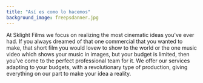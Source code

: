 ```yaml
---
title: "Así es como lo hacemos"
background_image: freepsdanner.jpg
---
```


At Sklight Films we focus on realizing the most cinematic ideas you've ever had. If you always dreamed of that one commercial that you wanted to make, that short film you would lovew to show to the world or the one music video which shows your music in images, but your budget is limited, then you’ve come to the perfect professional team for it.
We offer our services adapting to your budgets, with a revolutionary type of production, giving everything on our part to make your idea a reality.
